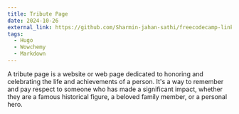 ```yaml
---
title: Tribute Page
date: 2024-10-26
external_link: https://github.com/Sharmin-jahan-sathi/freecodecamp-link/blob/main/build-a-tribute-page.txt
tags:
  - Hugo
  - Wowchemy
  - Markdown
---
```


A tribute page is a website or web page dedicated to honoring and celebrating the life and achievements of a person. It's a way to remember and pay respect to someone who has made a significant impact, whether they are a famous historical figure, a beloved family member, or a personal hero.

<!--more-->
